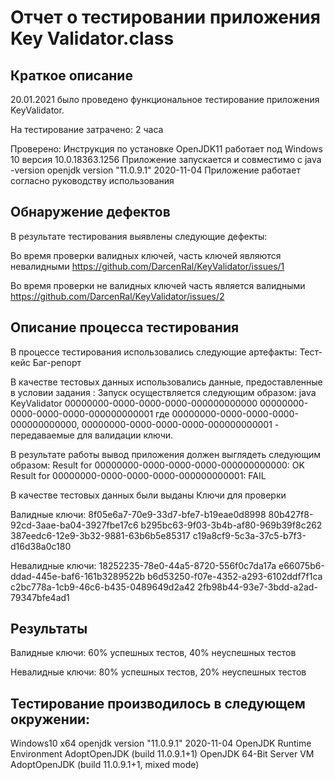 # Отчет о тестировании приложения Key Validator.class

## Краткое описание

20.01.2021 было проведено функциональное тестирование приложения KeyValidator.

На тестирование затрачено: 2 часа

Проверено: Инструкция по установке OpenJDK11 работает под Windows 10 версия 10.0.18363.1256 Приложение запускается и совместимо с java -version openjdk version "11.0.9.1" 2020-11-04 Приложение работает согласно руководству использования

## Обнаружение дефектов

В результате тестирования выявлены следующие дефекты:

Во время проверки валидных ключей, часть ключей являются невалидными https://github.com/DarcenRal/KeyValidator/issues/1

Во время проверки не валидных ключей часть является валидными https://github.com/DarcenRal/KeyValidator/issues/2

## Описание процесса тестирования

В процессе тестирования использовались следующие артефакты: Тест-кейс Баг-репорт

В качестве тестовых данных использовались данные, предоставленные в условии задания : Запуск осуществляется следующим образом: java KeyValidator 00000000-0000-0000-0000-000000000000 00000000-0000-0000-0000-000000000001 где 00000000-0000-0000-0000-000000000000, 00000000-0000-0000-0000-000000000001 - передаваемые для валидации ключи.

В результате работы вывод приложения должен выглядеть следующим образом: Result for 00000000-0000-0000-0000-000000000000: OK Result for 00000000-0000-0000-0000-000000000001: FAIL

В качестве тестовых данных были выданы Ключи для проверки 

Валидные ключи: 
8f05e6a7-70e9-33d7-bfe7-b19eae0d8998 
80b427f8-92cd-3aae-ba04-3927fbe17c6 
b295bc63-9f03-3b4b-af80-969b39f8c262 
387eedc6-12e9-3b32-9881-63b6b5e85317 
c19a8cf9-5c3a-37c5-b7f3-d16d38a0c180 

Невалидные ключи: 
18252235-78e0-44a5-8720-556f0c7da17a 
e66075b6-ddad-445e-baf6-161b3289522b 
b6d53250-f07e-4352-a293-6102ddf7f1ca 
c2bc778a-1cb9-46c6-b435-0489649d2a42
2fb98b44-93e7-3bdd-a2ad-79347bfe4ad1

## Результаты

Валидные ключи: 60% успешных тестов, 40% неуспешных тестов

Невалидные ключи: 80% успешных тестов, 20% неуспешных тестов


## Тестирование производилось в следующем окружении: 

Windows10 х64 openjdk version "11.0.9.1" 
2020-11-04 OpenJDK Runtime Environment AdoptOpenJDK (build 11.0.9.1+1) 
OpenJDK 64-Bit Server VM AdoptOpenJDK (build 11.0.9.1+1, mixed mode)